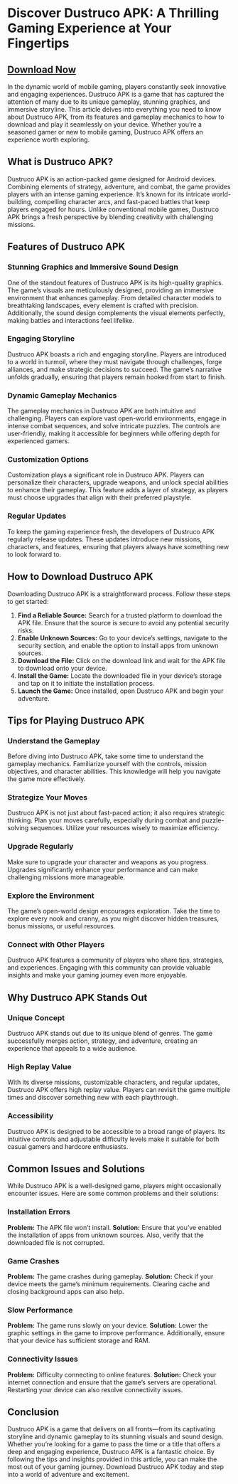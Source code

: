 # Discover Dustruco APK: A Thrilling Gaming Experience at Your Fingertips

## [Download Now](https://bom.so/IMKcDK)

In the dynamic world of mobile gaming, players constantly seek innovative and engaging experiences. Dustruco APK is a game that has captured the attention of many due to its unique gameplay, stunning graphics, and immersive storyline. This article delves into everything you need to know about Dustruco APK, from its features and gameplay mechanics to how to download and play it seamlessly on your device. Whether you’re a seasoned gamer or new to mobile gaming, Dustruco APK offers an experience worth exploring.

## What is Dustruco APK?
Dustruco APK is an action-packed game designed for Android devices. Combining elements of strategy, adventure, and combat, the game provides players with an intense gaming experience. It’s known for its intricate world-building, compelling character arcs, and fast-paced battles that keep players engaged for hours. Unlike conventional mobile games, Dustruco APK brings a fresh perspective by blending creativity with challenging missions.

## Features of Dustruco APK
### Stunning Graphics and Immersive Sound Design
One of the standout features of Dustruco APK is its high-quality graphics. The game’s visuals are meticulously designed, providing an immersive environment that enhances gameplay. From detailed character models to breathtaking landscapes, every element is crafted with precision. Additionally, the sound design complements the visual elements perfectly, making battles and interactions feel lifelike.

### Engaging Storyline
Dustruco APK boasts a rich and engaging storyline. Players are introduced to a world in turmoil, where they must navigate through challenges, forge alliances, and make strategic decisions to succeed. The game’s narrative unfolds gradually, ensuring that players remain hooked from start to finish.

### Dynamic Gameplay Mechanics
The gameplay mechanics in Dustruco APK are both intuitive and challenging. Players can explore vast open-world environments, engage in intense combat sequences, and solve intricate puzzles. The controls are user-friendly, making it accessible for beginners while offering depth for experienced gamers.

### Customization Options
Customization plays a significant role in Dustruco APK. Players can personalize their characters, upgrade weapons, and unlock special abilities to enhance their gameplay. This feature adds a layer of strategy, as players must choose upgrades that align with their preferred playstyle.

### Regular Updates
To keep the gaming experience fresh, the developers of Dustruco APK regularly release updates. These updates introduce new missions, characters, and features, ensuring that players always have something new to look forward to.

## How to Download Dustruco APK
Downloading Dustruco APK is a straightforward process. Follow these steps to get started:
1. **Find a Reliable Source:** Search for a trusted platform to download the APK file. Ensure that the source is secure to avoid any potential security risks.
2. **Enable Unknown Sources:** Go to your device’s settings, navigate to the security section, and enable the option to install apps from unknown sources.
3. **Download the File:** Click on the download link and wait for the APK file to download onto your device.
4. **Install the Game:** Locate the downloaded file in your device’s storage and tap on it to initiate the installation process.
5. **Launch the Game:** Once installed, open Dustruco APK and begin your adventure.

## Tips for Playing Dustruco APK
### Understand the Gameplay
Before diving into Dustruco APK, take some time to understand the gameplay mechanics. Familiarize yourself with the controls, mission objectives, and character abilities. This knowledge will help you navigate the game more effectively.

### Strategize Your Moves
Dustruco APK is not just about fast-paced action; it also requires strategic thinking. Plan your moves carefully, especially during combat and puzzle-solving sequences. Utilize your resources wisely to maximize efficiency.

### Upgrade Regularly
Make sure to upgrade your character and weapons as you progress. Upgrades significantly enhance your performance and can make challenging missions more manageable.

### Explore the Environment
The game’s open-world design encourages exploration. Take the time to explore every nook and cranny, as you might discover hidden treasures, bonus missions, or useful resources.

### Connect with Other Players
Dustruco APK features a community of players who share tips, strategies, and experiences. Engaging with this community can provide valuable insights and make your gaming journey even more enjoyable.

## Why Dustruco APK Stands Out
### Unique Concept
Dustruco APK stands out due to its unique blend of genres. The game successfully merges action, strategy, and adventure, creating an experience that appeals to a wide audience.

### High Replay Value
With its diverse missions, customizable characters, and regular updates, Dustruco APK offers high replay value. Players can revisit the game multiple times and discover something new with each playthrough.

### Accessibility
Dustruco APK is designed to be accessible to a broad range of players. Its intuitive controls and adjustable difficulty levels make it suitable for both casual gamers and hardcore enthusiasts.

## Common Issues and Solutions
While Dustruco APK is a well-designed game, players might occasionally encounter issues. Here are some common problems and their solutions:

### Installation Errors
**Problem:** The APK file won’t install.
**Solution:** Ensure that you’ve enabled the installation of apps from unknown sources. Also, verify that the downloaded file is not corrupted.

### Game Crashes
**Problem:** The game crashes during gameplay.
**Solution:** Check if your device meets the game’s minimum requirements. Clearing cache and closing background apps can also help.

### Slow Performance
**Problem:** The game runs slowly on your device.
**Solution:** Lower the graphic settings in the game to improve performance. Additionally, ensure that your device has sufficient storage and RAM.

### Connectivity Issues
**Problem:** Difficulty connecting to online features.
**Solution:** Check your internet connection and ensure that the game’s servers are operational. Restarting your device can also resolve connectivity issues.

## Conclusion
Dustruco APK is a game that delivers on all fronts—from its captivating storyline and dynamic gameplay to its stunning visuals and sound design. Whether you’re looking for a game to pass the time or a title that offers a deep and engaging experience, Dustruco APK is a fantastic choice. By following the tips and insights provided in this article, you can make the most out of your gaming journey. Download Dustruco APK today and step into a world of adventure and excitement.
